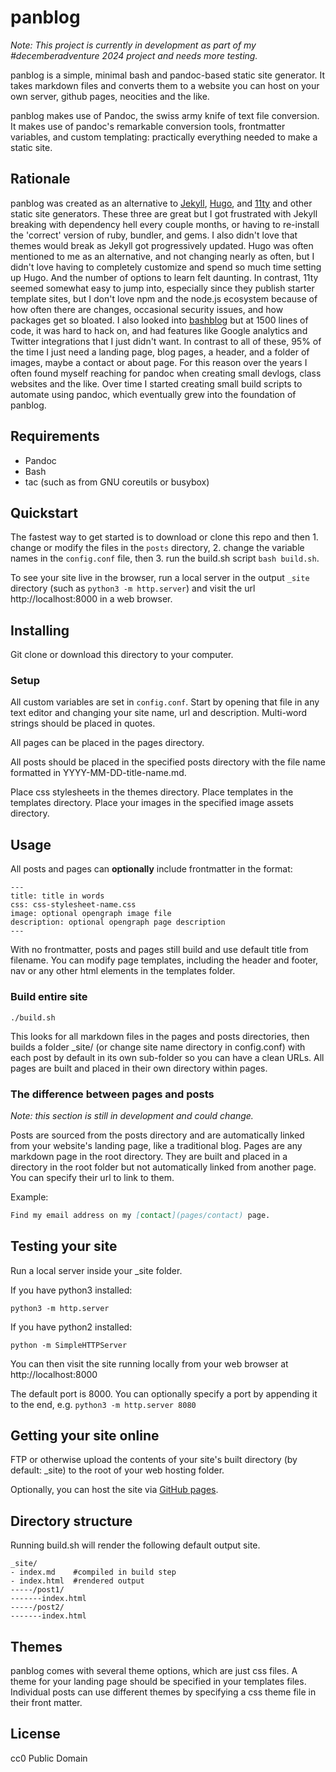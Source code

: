 # panblog

*Note: This project is currently in development as part of my #decemberadventure 2024 project and needs more testing.*

panblog is a simple, minimal bash and pandoc-based static site generator. It takes markdown files and converts them to a website you can host on your own server, github pages, neocities and the like. 

panblog makes use of Pandoc, the swiss army knife of text file conversion. It makes use of pandoc's remarkable conversion tools, frontmatter variables, and custom templating: practically everything needed to make a static site.

## Rationale

panblog was created as an alternative to [Jekyll](https://jekyllrb.com/), [Hugo](https://gohugo.io/), and [11ty](https://www.11ty.dev/) and other static site generators. These three are great but I got frustrated with Jekyll breaking with dependency hell every couple months, or having to re-install the 'correct' version of ruby, bundler, and gems. I also didn't love that themes would break as Jekyll got progressively updated. Hugo was often mentioned to me as an alternative, and not changing nearly as often, but I didn't love having to completely customize and spend so much time setting up Hugo. And the number of options to learn felt daunting. In contrast, 11ty seemed somewhat easy to jump into, especially since they publish starter template sites, but I don't love npm and the node.js ecosystem because of how often there are changes, occasional security issues, and how packages get so bloated. I also looked into [bashblog](https://cfenollosa.github.io/bashblog/) but at 1500 lines of code, it was hard to hack on, and had features like Google analytics and Twitter integrations that I just didn't want. In contrast to all of these, 95% of the time I just need a landing page, blog pages, a header, and a folder of images, maybe a contact or about page. For this reason over the years I often found myself reaching for pandoc when creating small devlogs, class websites and the like. Over time I started creating small build scripts to automate using pandoc, which eventually grew into the foundation of panblog.

## Requirements

* Pandoc
* Bash
* tac (such as from GNU coreutils or busybox)

## Quickstart

The fastest way to get started is to download or clone this repo and then 1. change or modify the files in the `posts` directory, 2. change the variable names in the `config.conf` file, then 3. run the build.sh script `bash build.sh`.

To see your site live in the browser, run a local server in the output `_site` directory (such as `python3 -m http.server`) and visit the url http://localhost:8000 in a web browser.

## Installing

Git clone or download this directory to your computer.

### Setup

All custom variables are set in `config.conf`. Start by opening that file in any text editor and changing your site name, url and description. Multi-word strings should be placed in quotes.

All pages can be placed in the pages directory.

All posts should be placed in the specified posts directory with the file name formatted in YYYY-MM-DD-title-name.md.

Place css stylesheets in the themes directory. Place templates in the templates directory. Place your images in the specified image assets directory.

## Usage

All posts and pages can **optionally** include frontmatter in the format:

```
---
title: title in words
css: css-stylesheet-name.css
image: optional opengraph image file
description: optional opengraph page description
---
```

With no frontmatter, posts and pages still build and use default title from filename. You can modify page templates, including the header and footer, nav or any other html elements in the templates folder.

### Build entire site

```
./build.sh
```

This looks for all markdown files in the pages and posts directories, then builds a folder _site/ (or change site name directory in config.conf) with each post by default in its own sub-folder so you can have a clean URLs. All pages are built and placed in their own directory within pages.

### The difference between pages and posts

*Note: this section is still in development and could change.* 

Posts are sourced from the posts directory and are automatically linked from your website's landing page, like a traditional blog. Pages are any markdown page in the root directory. They are built and placed in a directory in the root folder but not automatically linked from another page. You can specify their url to link to them. 

Example:

```markdown
Find my email address on my [contact](pages/contact) page.
```

## Testing your site

Run a local server inside your _site folder.

If you have python3 installed:

```
python3 -m http.server
```

If you have python2 installed:

```
python -m SimpleHTTPServer
```

You can then visit the site running locally from your web browser at http://localhost:8000

The default port is 8000. You can optionally specify a port by appending it to the end, e.g. `python3 -m http.server 8080`


## Getting your site online

FTP or otherwise upload the contents of your site's built directory (by default: _site) to the root of your web hosting folder.

Optionally, you can host the site via [GitHub pages](https://docs.github.com/en/pages/getting-started-with-github-pages/configuring-a-publishing-source-for-your-github-pages-site).

## Directory structure


Running build.sh will render the following default output site. 

```
_site/
- index.md    #compiled in build step
- index.html  #rendered output
-----/post1/
-------index.html
-----/post2/
-------index.html
```

## Themes

panblog comes with several theme options, which are just css files. A theme for your landing page should be specified in your templates files. Individual posts can use different themes by specifying a css theme file in their front matter.

## License

cc0 Public Domain
